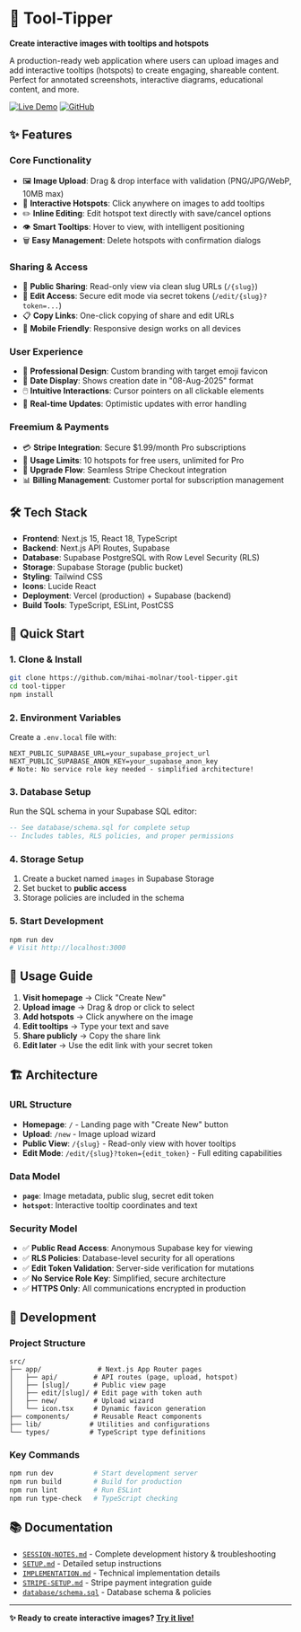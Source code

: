 # 🎯 Tool-Tipper

**Create interactive images with tooltips and hotspots**

A production-ready web application where users can upload images and add interactive tooltips (hotspots) to create engaging, shareable content. Perfect for annotated screenshots, interactive diagrams, educational content, and more.

[![Live Demo](https://img.shields.io/badge/🌐%20Live%20Demo-Visit%20Site-blue?style=for-the-badge)](https://tool-tipper-git-main-mihaimolnars-projects.vercel.app)
[![GitHub](https://img.shields.io/badge/📚%20GitHub-Source%20Code-black?style=for-the-badge)](https://github.com/mihai-molnar/tool-tipper)

## ✨ Features

### Core Functionality
- 🖼️ **Image Upload**: Drag & drop interface with validation (PNG/JPG/WebP, 10MB max)
- 📍 **Interactive Hotspots**: Click anywhere on images to add tooltips
- ✏️ **Inline Editing**: Edit hotspot text directly with save/cancel options
- 👁️ **Smart Tooltips**: Hover to view, with intelligent positioning
- 🗑️ **Easy Management**: Delete hotspots with confirmation dialogs

### Sharing & Access
- 🔗 **Public Sharing**: Read-only view via clean slug URLs (`/{slug}`)
- 🔐 **Edit Access**: Secure edit mode via secret tokens (`/edit/{slug}?token=...`)
- 📋 **Copy Links**: One-click copying of share and edit URLs
- 📱 **Mobile Friendly**: Responsive design works on all devices

### User Experience
- 🎯 **Professional Design**: Custom branding with target emoji favicon
- 📅 **Date Display**: Shows creation date in "08-Aug-2025" format
- 🖱️ **Intuitive Interactions**: Cursor pointers on all clickable elements
- 🔄 **Real-time Updates**: Optimistic updates with error handling

### Freemium & Payments
- 💳 **Stripe Integration**: Secure $1.99/month Pro subscriptions
- 🚫 **Usage Limits**: 10 hotspots for free users, unlimited for Pro
- 👑 **Upgrade Flow**: Seamless Stripe Checkout integration
- 📊 **Billing Management**: Customer portal for subscription management

## 🛠️ Tech Stack

- **Frontend**: Next.js 15, React 18, TypeScript
- **Backend**: Next.js API Routes, Supabase
- **Database**: Supabase PostgreSQL with Row Level Security (RLS)
- **Storage**: Supabase Storage (public bucket)
- **Styling**: Tailwind CSS
- **Icons**: Lucide React
- **Deployment**: Vercel (production) + Supabase (backend)
- **Build Tools**: TypeScript, ESLint, PostCSS

## 🚀 Quick Start

### 1. Clone & Install
```bash
git clone https://github.com/mihai-molnar/tool-tipper.git
cd tool-tipper
npm install
```

### 2. Environment Variables
Create a `.env.local` file with:

```env
NEXT_PUBLIC_SUPABASE_URL=your_supabase_project_url
NEXT_PUBLIC_SUPABASE_ANON_KEY=your_supabase_anon_key
# Note: No service role key needed - simplified architecture!
```

### 3. Database Setup
Run the SQL schema in your Supabase SQL editor:
```sql
-- See database/schema.sql for complete setup
-- Includes tables, RLS policies, and proper permissions
```

### 4. Storage Setup
1. Create a bucket named `images` in Supabase Storage
2. Set bucket to **public access**
3. Storage policies are included in the schema

### 5. Start Development
```bash
npm run dev
# Visit http://localhost:3000
```

## 📖 Usage Guide

1. **Visit homepage** → Click "Create New"
2. **Upload image** → Drag & drop or click to select
3. **Add hotspots** → Click anywhere on the image
4. **Edit tooltips** → Type your text and save
5. **Share publicly** → Copy the share link
6. **Edit later** → Use the edit link with your secret token

## 🏗️ Architecture

### URL Structure
- **Homepage**: `/` - Landing page with "Create New" button
- **Upload**: `/new` - Image upload wizard
- **Public View**: `/{slug}` - Read-only view with hover tooltips
- **Edit Mode**: `/edit/{slug}?token={edit_token}` - Full editing capabilities

### Data Model
- **`page`**: Image metadata, public slug, secret edit token
- **`hotspot`**: Interactive tooltip coordinates and text

### Security Model
- ✅ **Public Read Access**: Anonymous Supabase key for viewing
- ✅ **RLS Policies**: Database-level security for all operations
- ✅ **Edit Token Validation**: Server-side verification for mutations
- ✅ **No Service Role Key**: Simplified, secure architecture
- ✅ **HTTPS Only**: All communications encrypted in production

## 🔧 Development

### Project Structure
```
src/
├── app/              # Next.js App Router pages
│   ├── api/         # API routes (page, upload, hotspot)
│   ├── [slug]/      # Public view page  
│   ├── edit/[slug]/ # Edit page with token auth
│   ├── new/         # Upload wizard
│   └── icon.tsx     # Dynamic favicon generation
├── components/      # Reusable React components
├── lib/            # Utilities and configurations
└── types/          # TypeScript type definitions
```

### Key Commands
```bash
npm run dev          # Start development server
npm run build        # Build for production
npm run lint         # Run ESLint
npm run type-check   # TypeScript checking
```

## 📚 Documentation

- [`SESSION-NOTES.md`](./SESSION-NOTES.md) - Complete development history & troubleshooting
- [`SETUP.md`](./SETUP.md) - Detailed setup instructions
- [`IMPLEMENTATION.md`](./IMPLEMENTATION.md) - Technical implementation details
- [`STRIPE-SETUP.md`](./STRIPE-SETUP.md) - Stripe payment integration guide
- [`database/schema.sql`](./database/schema.sql) - Database schema & policies

---

**✨ Ready to create interactive images? [Try it live!](https://tool-tipper-git-main-mihaimolnars-projects.vercel.app)**
